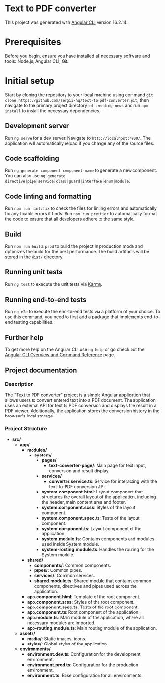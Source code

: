 # Text to PDF converter

This project was generated with [Angular CLI](https://github.com/angular/angular-cli) version 16.2.14.

# Prerequisites

Before you begin, ensure you have installed all necessary software and tools: Node.js, Angular CLI, Git.

# Initial setup

Start by cloning the repository to your local machine using command `git clone https://github.com/sergii-hq/text-to-pdf-converter.git`, then navigate to the primary project directory `cd trending-news` and run `npm install` to install the necessary dependencies.

## Development server

Run `ng serve` for a dev server. Navigate to `http://localhost:4200/`. The application will automatically reload if you change any of the source files.

## Code scaffolding

Run `ng generate component component-name` to generate a new component. You can also use `ng generate directive|pipe|service|class|guard|interface|enum|module`.

## Code linting and formatting

Run `npm run lint:fix` to check the files for linting errors and automatically fix any fixable errors it finds.
Run `npm run prettier` to automatically format the code to ensure that all developers adhere to the same style.

## Build

Run `npm run build:prod` to build the project in production mode and optimizes the build for the best performance. The build artifacts will be stored in the `dist/` directory.

## Running unit tests

Run `ng test` to execute the unit tests via [Karma](https://karma-runner.github.io).

## Running end-to-end tests

Run `ng e2e` to execute the end-to-end tests via a platform of your choice. To use this command, you need to first add a package that implements end-to-end testing capabilities.

## Further help

To get more help on the Angular CLI use `ng help` or go check out the [Angular CLI Overview and Command Reference](https://angular.io/cli) page.

## Project documentation

### Description
The "Text to PDF converter" project is a simple Angular application that allows users to convert entered text into a PDF document. The application uses an external API for text to PDF conversion and displays the result in a PDF viewer. Additionally, the application stores the conversion history in the browser's local storage.

### Project Structure

- **src/**
  - **app/**
    - **modules/**
      - **system/**
        - **pages/**
          - **text-converter-page/**: Main page for text input, conversion and result display.
        - **services/**
          - **converter.service.ts**: Service for interacting with the text-to-PDF conversion API.
        - **system.component.html**: Layout component that structures the overall layout of the application, including the header, main content area and footer.
        - **system.component.scss**: Styles of the layout component.
        - **system.component.spec.ts**: Tests of the layout component.
        - **system.component.ts**: Layout component of the application.
        - **system.module.ts**: Contains components and modules used inside System module.
        - **system-routing.module.ts**: Handles the routing for the System module.
    - **shared/**
      - **components/**: Common components.
      - **pipes/**: Common pipes.
      - **services/**: Common services.
      - **shared.module.ts**: Shared module that contains common components, directives and pipes used across the application.
    - **app.component.html**: Template of the root component.
    - **app.component.scss**: Styles of the root component.
    - **app.component.spec.ts**: Tests of the root component.
    - **app.component.ts**: Root component of the application.
    - **app.module.ts**: Main module of the application, where all necessary modules are imported.
    - **app-routing.module.ts**: Main routing module of the application.
  - **assets/**
    - **media/**: Static images, icons.
    - **styles/**: Global styles of the application.
  - **environments/**
    - **environment.dev.ts**: Configuration for the development environment.
    - **environment.prod.ts**: Configuration for the production environment.
    - **environment.ts**: Base configuration for all environments.
